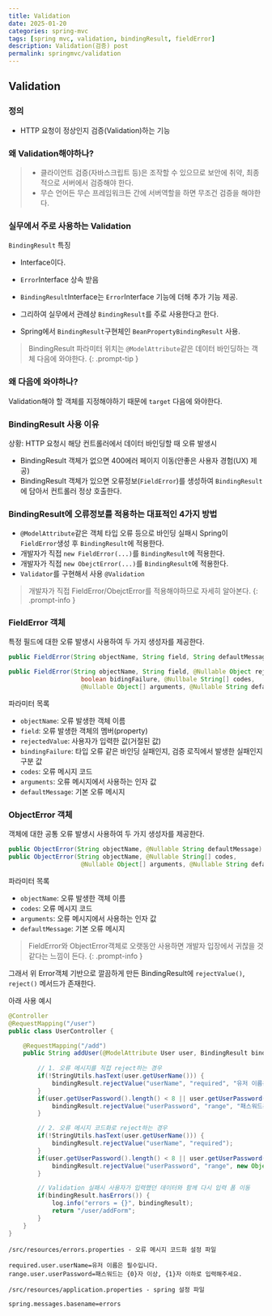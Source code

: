 ```yaml
---
title: Validation
date: 2025-01-20
categories: spring-mvc
tags: [spring mvc, validation, bindingResult, fieldError]
description: Validation(검증) post
permalink: springmvc/validation
---
```


## Validation
### 정의
* HTTP 요청이 정상인지 검증(Validation)하는 기능

### 왜 Validation해야하나?
> * 클라이언트 검증(자바스크립트 등)은 조작할 수 있으므로 보안에 취약, 최종적으로 서버에서 검증해야 한다.
> * 무슨 언어든 무슨 프레임워크든 간에 서버역할을 하면 무조건 검증을 해야한다.

### 실무에서 주로 사용하는 Validation
`BindingResult` 특징
* Interface이다.
* `Error`Interface 상속 받음
* `BindingResult`Interface는 `Error`Interface 기능에 더해 추가 기능 제공.
* 그리하여 실무에서 관례상 `BindingResult`를 주로 사용한다고 한다.

* Spring에서 `BindingResult`구현체인 `BeanPropertyBindingResult` 사용.

> BindingResult 파라미터 위치는 `@ModelAttribute`같은 데이터 바인딩하는 객체 다음에 와야한다.
{: .prompt-tip }

### 왜 다음에 와야하나?
Validation해야 할 객체를 지정해야하기 때문에 `target` 다음에 와야한다.

### BindingResult 사용 이유
상황: HTTP 요청시 해당 컨트롤러에서 데이터 바인딩할 때 오류 발생시
* BindingResult 객체가 없으면 400에러 페이지 이동(안좋은 사용자 경험(UX) 제공)
* BindingResult 객체가 있으면 오류정보(`FieldError`)를 생성하여 `BindingResult`에 담아서 컨트롤러 정상 호출한다.

### BindingResult에 오류정보를 적용하는 대표적인 4가지 방법
* `@ModelAttribute`같은 객체 타입 오류 등으로 바인딩 실패시 Spring이 `FieldError`생성 후 `BindingResult`에 적용한다.
* 개발자가 직접 `new FieldError(...)`를 `BindingResult`에 적용한다.
* 개발자가 직접 `new ObejctError(...)`를 `BindingResult`에 적용한다.
* `Validator`를 구현해서 사용 `@Validation`

> 개발자가 직접 FieldError/ObejctError를 적용해야하므로 자세히 알아본다.
{: .prompt-info }

### FieldError 객체
특정 필드에 대한 오류 발생시 사용하여 두 가지 생성자를 제공한다.
``` java
public FieldError(String objectName, String field, String defaultMessage) {...}

public FieldError(String objectName, String field, @Nullable Object rejectValue, 
                    boolean bidingFailure, @Nullbale String[] codes, 
                    @Nullable Object[] arguments, @Nullable String defaultMessage) {...}
```
파라미터 목록
* `objectName`: 오류 발생한 객체 이름
* `field`: 오류 발생한 객체의 멤버(property)
* `rejectedValue`: 사용자가 입력한 값(거절된 값)
* `bindingFailure`: 타입 오류 같은 바인딩 실패인지, 검증 로직에서 발생한 실패인지 구분 값
* `codes`: 오류 메시지 코드
* `arguments`: 오류 메시지에서 사용하는 인자 값
* `defaultMessage`: 기본 오류 메시지


### ObjectError 객체
객체에 대한 공통 오류 발생시 사용하여 두 가지 생성자를 제공한다.
``` java
public ObjectError(String objectName, @Nullable String defaultMessage) {...}
public ObjectError(String objectName, @Nullable String[] codes,
                    @Nullable Object[] arguments, @Nullable String defaultMessage) {...}
```
파라미터 목록
* `objectName`: 오류 발생한 객체 이름
* `codes`: 오류 메시지 코드
* `arguments`: 오류 메시지에서 사용하는 인자 값
* `defaultMessage`: 기본 오류 메시지

> FieldError와 ObjectError객체로 오랫동안 사용하면 개발자 입장에서 귀찮을 것 같다는 느낌이 든다.
{: .prompt-info }

그래서 위 Error객체 기반으로 깔끔하게 만든 BindingResult에 `rejectValue()`, `reject()` 메서드가 존재한다.

아래 사용 예시
``` java
@Controller
@RequestMapping("/user")
public class UserController {

    @RequestMapping("/add")
    public String addUser(@ModelAttribute User user, BindingResult bindingResult) {
        
        // 1. 오류 메시지를 직접 reject하는 경우
        if(!StringUtils.hasText(user.getUserName())) {
            bindingResult.rejectValue("userName", "required", "유저 이름은 필수입니다.");
        }
        if(user.getUserPassword().length() < 8 || user.getUserPassword().length() > 20) {
            bindingResult.rejectValue("userPassword", "range", "패스워드는 8자 이상, 20자 이하로 입력해주세요.");
        }

        // 2. 오류 메시지 코드화로 reject하는 경우
        if(!StringUtils.hasText(user.getUserName())) {
            bindingResult.rejectValue("userName", "required");
        }
        if(user.getUserPassword().length() < 8 || user.getUserPassword().length() > 20) {
            bindingResult.rejectValue("userPassword", "range", new Object[]{8, 20}, null);
        }

        // Validation 실패시 사용자가 입력했던 데이터와 함께 다시 입력 폼 이동
        if(bindingResult.hasErrors()) {
            log.info("errors = {}", bindingResult);
            return "/user/addForm";
        }
    }
}
``` 

``` text
/src/resources/errors.properties - 오류 메시지 코드화 설정 파일

required.user.userName=유저 이름은 필수입니다.
range.user.userPassword=패스워드는 {0}자 이상, {1}자 이하로 입력해주세요.
```

``` text
/src/resources/application.properties - spring 설정 파일

spring.messages.basename=errors
```

